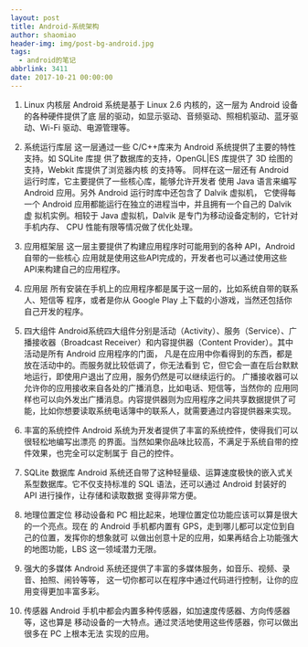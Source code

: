 ```yaml
---
layout: post
title: Android-系统架构
author: shaomiao
header-img: img/post-bg-android.jpg
tags:
  - android的笔记
abbrlink: 3411
date: 2017-10-21 00:00:00
---
```

1. Linux 内核层
Android 系统是基于 Linux 2.6 内核的，这一层为 Android 设备的各种硬件提供了底
层的驱动，如显示驱动、音频驱动、照相机驱动、蓝牙驱动、Wi-Fi 驱动、电源管理等。
2. 系统运行库层
这一层通过一些 C/C++库来为 Android 系统提供了主要的特性支持。如 SQLite 库提
供了数据库的支持，OpenGL|ES 库提供了 3D 绘图的支持，Webkit 库提供了浏览器内核
的支持等。
同样在这一层还有 Android 运行时库，它主要提供了一些核心库，能够允许开发者
使用 Java 语言来编写 Android 应用。另外 Android 运行时库中还包含了 Dalvik 虚拟机，
它使得每一个 Android 应用都能运行在独立的进程当中，并且拥有一个自己的 Dalvik 虚
拟机实例。相较于 Java 虚拟机，Dalvik 是专门为移动设备定制的，它针对手机内存、
CPU 性能有限等情况做了优化处理。
3. 应用框架层
这一层主要提供了构建应用程序时可能用到的各种 API，Android 自带的一些核心
应用就是使用这些API完成的，开发者也可以通过使用这些API来构建自己的应用程序。
4. 应用层
所有安装在手机上的应用程序都是属于这一层的，比如系统自带的联系人、短信等
程序，或者是你从 Google Play 上下载的小游戏，当然还包括你自己开发的程序。

1. 四大组件
Android系统四大组件分别是活动（Activity）、服务（Service）、广播接收器（Broadcast
Receiver）和内容提供器（Content Provider）。其中活动是所有 Android 应用程序的门面，
凡是在应用中你看得到的东西，都是放在活动中的。而服务就比较低调了，你无法看到
它，但它会一直在后台默默地运行，即使用户退出了应用，服务仍然是可以继续运行的。
广播接收器可以允许你的应用接收来自各处的广播消息，比如电话、短信等，当然你的
应用同样也可以向外发出广播消息。内容提供器则为应用程序之间共享数据提供了可
能，比如你想要读取系统电话簿中的联系人，就需要通过内容提供器来实现。
2. 丰富的系统控件
Android 系统为开发者提供了丰富的系统控件，使得我们可以很轻松地编写出漂亮
的界面。当然如果你品味比较高，不满足于系统自带的控件效果，也完全可以定制属于
自己的控件。
3. SQLite 数据库
Android 系统还自带了这种轻量级、运算速度极快的嵌入式关系型数据库。它不仅支持标准的 SQL 语法，还可以通过 Android 封装好的 API 进行操作，让存储和读取数据
变得非常方便。
4. 地理位置定位
移动设备和 PC 相比起来，地理位置定位功能应该可以算是很大的一个亮点。现在
的 Android 手机都内置有 GPS，走到哪儿都可以定位到自己的位置，发挥你的想象就可
以做出创意十足的应用，如果再结合上功能强大的地图功能，LBS 这一领域潜力无限。
5. 强大的多媒体
Android 系统还提供了丰富的多媒体服务，如音乐、视频、录音、拍照、闹铃等等，
这一切你都可以在程序中通过代码进行控制，让你的应用变得更加丰富多彩。
6. 传感器
Android 手机中都会内置多种传感器，如加速度传感器、方向传感器等，这也算是
移动设备的一大特点。通过灵活地使用这些传感器，你可以做出很多在 PC 上根本无法
实现的应用。
